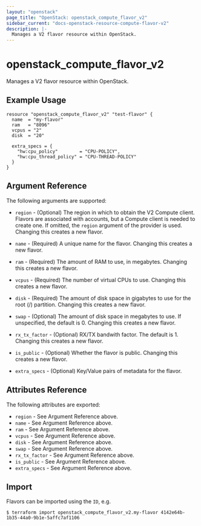 ```yaml
---
layout: "openstack"
page_title: "OpenStack: openstack_compute_flavor_v2"
sidebar_current: "docs-openstack-resource-compute-flavor-v2"
description: |-
  Manages a V2 flavor resource within OpenStack.
---
```


# openstack\_compute\_flavor_v2

Manages a V2 flavor resource within OpenStack.

## Example Usage

```hcl
resource "openstack_compute_flavor_v2" "test-flavor" {
  name  = "my-flavor"
  ram   = "8096"
  vcpus = "2"
  disk  = "20"

  extra_specs = {
    "hw:cpu_policy"        = "CPU-POLICY",
    "hw:cpu_thread_policy" = "CPU-THREAD-POLICY"
  }
}
```

## Argument Reference

The following arguments are supported:

* `region` - (Optional) The region in which to obtain the V2 Compute client.
    Flavors are associated with accounts, but a Compute client is needed to
    create one. If omitted, the `region` argument of the provider is used.
    Changing this creates a new flavor.

* `name` - (Required) A unique name for the flavor. Changing this creates a new
    flavor.

* `ram` - (Required) The amount of RAM to use, in megabytes. Changing this
    creates a new flavor.

* `vcpus` - (Required) The number of virtual CPUs to use. Changing this creates
    a new flavor.

* `disk` - (Required) The amount of disk space in gigabytes to use for the root
    (/) partition. Changing this creates a new flavor.

* `swap` - (Optional) The amount of disk space in megabytes to use. If
    unspecified, the default is 0. Changing this creates a new flavor.

* `rx_tx_factor` - (Optional) RX/TX bandwith factor. The default is 1. Changing
    this creates a new flavor.

* `is_public` - (Optional) Whether the flavor is public. Changing this creates
    a new flavor.

* `extra_specs` - (Optional) Key/Value pairs of metadata for the flavor.

## Attributes Reference

The following attributes are exported:

* `region` - See Argument Reference above.
* `name` - See Argument Reference above.
* `ram` - See Argument Reference above.
* `vcpus` - See Argument Reference above.
* `disk` - See Argument Reference above.
* `swap` - See Argument Reference above.
* `rx_tx_factor` - See Argument Reference above.
* `is_public` - See Argument Reference above.
* `extra_specs` - See Argument Reference above.

## Import

Flavors can be imported using the `ID`, e.g.

```
$ terraform import openstack_compute_flavor_v2.my-flavor 4142e64b-1b35-44a0-9b1e-5affc7af1106
```
